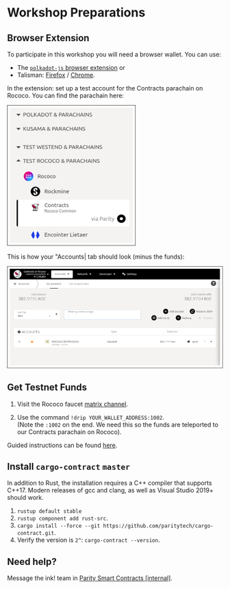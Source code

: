 # Workshop Preparations

## Browser Extension

To participate in this workshop you will need a browser wallet. You can use:
* The [`polkadot-js` browser extension](https://polkadot.js.org/extension/) or
* Talisman: [Firefox](https://addons.mozilla.org/en-US/firefox/addon/talisman-wallet-extension/?utm_source=addons.mozilla.org&utm_medium=referral&utm_content=search) / [Chrome](https://chrome.google.com/webstore/detail/talisman-polkadot-wallet/fijngjgcjhjmmpcmkeiomlglpeiijkld?hl=en).

In the extension: set up a test account for the Contracts parachain on Rococo.
You can find the parachain here:

<img src="../.images/polkadot.js-1.png" width="300" />

This is how your "Accounts| tab should look (minus the funds):

<img src="../.images/polkadot.js-2.png" />


## Get Testnet Funds

1. Visit the Rococo faucet [matrix channel](https://matrix.to/#/#rococo-faucet:matrix.org).

2. Use the command `!drip YOUR_WALLET_ADDRESS:1002`.<br>(Note the `:1002` on the end. We need this so the funds are teleported to our Contracts parachain on Rococo).

Guided instructions can be found [here](https://use.ink/testnet).

## Install `cargo-contract` `master`

In addition to Rust, the installation requires a C++ compiler that supports C++17.
Modern releases of gcc and clang, as well as Visual Studio 2019+ should work.

1. `rustup default stable`
1. `rustup component add rust-src`.
1. `cargo install --force --git https://github.com/paritytech/cargo-contract.git`.
1. Verify the version is `2^`: `cargo-contract --version`.


## Need help?
Message the ink! team in [Parity Smart Contracts [internal]](https://matrix.to/#/!nqwrcufvSwqTNsLMkj:matrix.parity.io?via=matrix.parity.io&via=web3.foundation).
